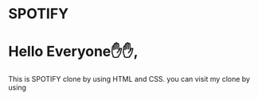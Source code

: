 # SPOTIFY
<h1>
Hello Everyone✋✋,
</h1>
<p>This is SPOTIFY clone by using HTML and CSS. you can visit my clone by using  </p>
